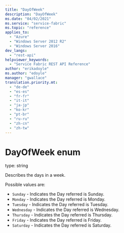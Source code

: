 ```yaml
---
title: "DayOfWeek"
description: "DayOfWeek"
ms.date: "04/02/2021"
ms.service: "service-fabric"
ms.topic: "reference"
applies_to: 
  - "Azure"
  - "Windows Server 2012 R2"
  - "Windows Server 2016"
dev_langs: 
  - "rest-api"
helpviewer_keywords: 
  - "Service Fabric REST API Reference"
author: "erikadoyle"
ms.author: "edoyle"
manager: "gwallace"
translation.priority.mt: 
  - "de-de"
  - "es-es"
  - "fr-fr"
  - "it-it"
  - "ja-jp"
  - "ko-kr"
  - "pt-br"
  - "ru-ru"
  - "zh-cn"
  - "zh-tw"
---
```

# DayOfWeek enum

type: string

Describes the days in a week.


Possible values are: 

  - `Sunday` - Indicates the Day referred is Sunday.
  - `Monday` - Indicates the Day referred is Monday.
  - `Tuesday` - Indicates the Day referred is Tuesday.
  - `Wednesday` - Indicates the Day referred is Wednesday.
  - `Thursday` - Indicates the Day referred is Thursday.
  - `Friday` - Indicates the Day referred is Friday.
  - `Saturday` - Indicates the Day referred is Saturday.

